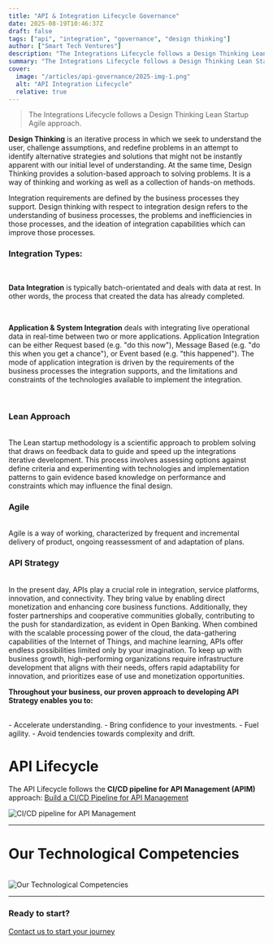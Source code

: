 ```yaml
---
title: "API & Integration Lifecycle Governance"
date: 2025-08-19T10:46:37Z
draft: false
tags: ["api", "integration", "governance", "design thinking"]
author: ["Smart Tech Ventures"]
description: "The Integrations Lifecycle follows a Design Thinking Lean Startup Agile approach."
summary: "The Integrations Lifecycle follows a Design Thinking Lean Startup Agile approach."
cover:
  image: "/articles/api-governance/2025-img-1.png"
  alt: "API Integration Lifecycle"
  relative: true
---
```


> The Integrations Lifecycle follows a Design Thinking Lean Startup Agile approach.

<!--more-->

**Design Thinking** is an iterative process in which we seek to understand the user, challenge assumptions, and redefine problems in an attempt to identify alternative strategies and solutions that might not be instantly apparent with our initial level of understanding. At the same time, Design Thinking provides a solution-based approach to solving problems. It is a way of thinking and working as well as a collection of hands-on methods.

Integration requirements are defined by the business processes they support. Design thinking with respect to integration design refers to the understanding of business processes, the problems and inefficiencies in those processes, and the ideation of integration capabilities which can improve those processes.
<br />

### Integration Types:

<br />

**Data Integration** is typically batch-orientated and deals with data at rest. In other words, the process that created the data has already completed.

<br />

**Application & System Integration** deals with integrating live operational data in real-time between two or more applications. Application Integration can be either Request based (e.g. "do this now"), Message Based (e.g. "do this when you get a chance"), or Event based (e.g. "this happened"). The mode of application integration is driven by the requirements of the business processes the integration supports, and the limitations and constraints of the technologies available to implement the integration.

<br />

### Lean Approach

<br />
The Lean startup methodology is a scientific approach to problem solving that draws on feedback data to guide and speed up the integrations iterative development. This process involves assessing options against define criteria and experimenting with technologies and implementation patterns to gain evidence based knowledge on performance and constraints which may influence the final design.
<br />

### Agile

<br />
Agile is a way of working, characterized by frequent and incremental delivery of product, ongoing reassessment of and adaptation of plans.
<br />

### API Strategy

<br />
In the present day, APIs play a crucial role in integration, service platforms, innovation, and connectivity. They bring value by enabling direct monetization and enhancing core business functions. Additionally, they foster partnerships and cooperative communities globally, contributing to the push for standardization, as evident in Open Banking. When combined with the scalable processing power of the cloud, the data-gathering capabilities of the Internet of Things, and machine learning, APIs offer endless possibilities limited only by your imagination. To keep up with business growth, high-performing organizations require infrastructure development that aligns with their needs, offers rapid adaptability for innovation, and prioritizes ease of use and monetization opportunities.
<br />

**Throughout your business, our proven approach to developing API Strategy enables you to:**

<br />
- Accelerate understanding.
- Bring confidence to your investments.
- Fuel agility.
- Avoid tendencies towards complexity and drift.

# API Lifecycle

The API Lifecycle follows the **CI/CD pipeline for API Management (APIM)** approach:
[Build a CI/CD Pipeline for API Management](https://azure.microsoft.com/en-au/blog/build-a-ci-cd-pipeline-for-api-management/)

<img alt="CI/CD pipeline for API Management" src="https://github.com/user-attachments/assets/0306c750-7996-4e51-b668-a06ec98cf429" />

<br/>
<hr />

# Our Technological Competencies

<br />
<img alt="Our Technological Competencies" src="https://github.com/Axurcio/axurcio.github.io/assets/662868/03944ecd-1619-4ea9-b4ac-c023020d9b77" />
<br />
<hr />

### Ready to start?

[Contact us to start your journey](https://smarttechventures.au/contact/)

